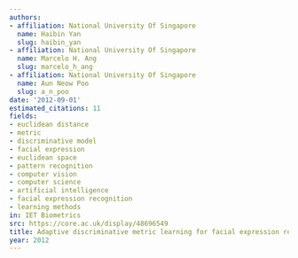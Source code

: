 ```yaml
---
authors:
- affiliation: National University Of Singapore
  name: Haibin Yan
  slug: haibin_yan
- affiliation: National University Of Singapore
  name: Marcelo H. Ang
  slug: marcelo_h_ang
- affiliation: National University Of Singapore
  name: Aun Neow Poo
  slug: a_n_poo
date: '2012-09-01'
estimated_citations: 11
fields:
- euclidean distance
- metric
- discriminative model
- facial expression
- euclidean space
- pattern recognition
- computer vision
- computer science
- artificial intelligence
- facial expression recognition
- learning methods
in: IET Biometrics
src: https://core.ac.uk/display/48696549
title: Adaptive discriminative metric learning for facial expression recognition
year: 2012
---
```

